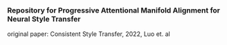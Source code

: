 ### Repository for Progressive Attentional Manifold Alignment for Neural Style Transfer

original paper: Consistent Style Transfer, 2022, Luo et. al